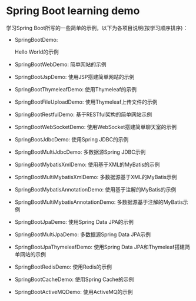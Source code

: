 # Spring Boot learning demo
学习Spring Boot所写的一些简单的示例，以下为各项目说明(按学习顺序排序)：
- SpringBootDemo: 

    Hello World的示例
- SpringBootWebDemo: 简单网站的示例
- SpringBootJspDemo: 使用JSP搭建简单网站的示例
- SpringBootThymeleafDemo: 使用Thymeleaf的示例
- SpringBootFileUploadDemo: 使用Thymeleaf上传文件的示例
- SpringBootRestfulDemo: 基于RESTful架构的简单网站示例
- SpringBootWebSocketDemo: 使用WebSocket搭建简单聊天室的示例
- SpringBootJdbcDemo: 使用Spring JDBC的示例
- SpringBootMultiJdbcDemo: 多数据源Spring JDBC示例
- SpringBootMybatisXmlDemo: 使用基于XML的MyBatis的示例
- SpringBootMultiMybatisXmlDemo: 多数据源基于XML的MyBatis示例
- SpringBootMybatisAnnotationDemo: 使用基于注解的MyBatis的示例
- SpringBootMultiMybatisAnnotationDemo: 多数据源基于注解的MyBatis示例
- SpringBootJpaDemo: 使用Spring Data JPA的示例
- SpringBootMultiJpaDemo: 多数据源Spring Data JPA示例
- SpringBootJpaThymeleafDemo: 使用Spring Data JPA和Thymeleaf搭建简单网站的示例
- SpringBootRedisDemo: 使用Redis的示例
- SpringBootCacheDemo: 使用Spring Cache的示例
- SpringBootActiveMQDemo: 使用ActiveMQ的示例
